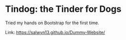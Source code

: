 # Tindog: the Tinder for Dogs
Tried my hands on Bootstrap for the first time.

Link: https://salwyn13.github.io/Dummy-Website/
